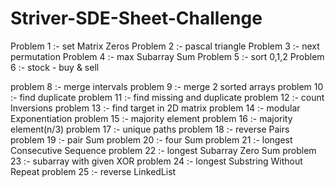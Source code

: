 # Striver-SDE-Sheet-Challenge

Problem 1 :- set Matrix Zeros
Problem 2 :- pascal triangle
Problem 3 :- next permutation
Problem 4 :- max Subarray Sum
Problem 5 :- sort 0,1,2
Problem 6 :- stock - buy & sell

problem 8 :- merge intervals
problem 9 :- merge 2 sorted arrays
problem 10 :- find duplicate
problem 11 :- find missing and duplicate
problem 12 :- count Inversions
problem 13 :- find target in 2D matrix
problem 14 :- modular Exponentiation
problem 15 :- majority element
problem 16 :- majority element(n/3)
problem 17 :- unique paths
problem 18 :- reverse Pairs
problem 19 :- pair Sum
problem 20 :- four Sum
problem 21 :- longest Consecutive Sequence
problem 22 :- longest Subarray Zero Sum
problem 23 :- subarray with given XOR
problem 24 :- longest Substring Without Repeat
problem 25 :- reverse LinkedList